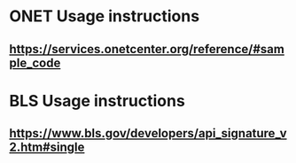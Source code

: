 # ONET Usage instructions
## https://services.onetcenter.org/reference/#sample_code

# BLS Usage instructions
## https://www.bls.gov/developers/api_signature_v2.htm#single